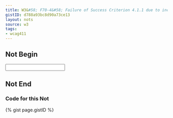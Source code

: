 ```yaml
---
title: W3&#58; F70-4&#58; Failure of Success Criterion 4.1.1 due to incorrect use of start and end tags or attribute markup
gistID: d788a93bc8d90a73ce13
layout: nots
source: w3
tags:
- wcag411
---
```


<h2 aria-describedby="{{ page.gistID }}">Not Begin</h2>
<div class="rendered-not">
<input title="name"type="text">
</div> <!-- rendered-not -->

<h2 aria-describedby="{{ page.gistID }}">Not End</h2>

<h3 aria-describedby="{{ page.gistID }}">Code for this Not</h3>
{% gist page.gistID %}